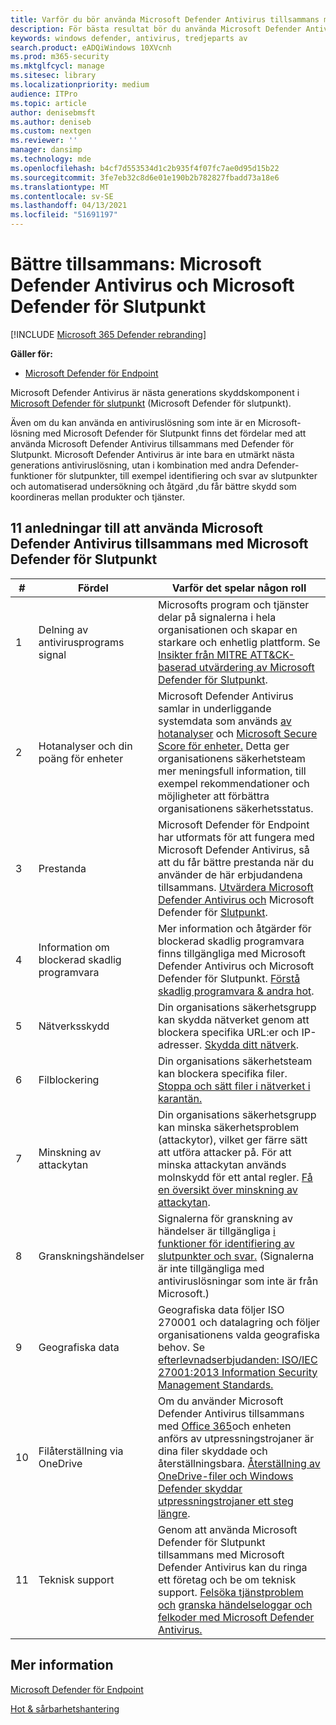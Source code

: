 ```yaml
---
title: Varför du bör använda Microsoft Defender Antivirus tillsammans med Microsoft Defender för Slutpunkt
description: För bästa resultat bör du använda Microsoft Defender Antivirus tillsammans med dina andra Microsoft-erbjudanden.
keywords: windows defender, antivirus, tredjeparts av
search.product: eADQiWindows 10XVcnh
ms.prod: m365-security
ms.mktglfcycl: manage
ms.sitesec: library
ms.localizationpriority: medium
audience: ITPro
ms.topic: article
author: denisebmsft
ms.author: deniseb
ms.custom: nextgen
ms.reviewer: ''
manager: dansimp
ms.technology: mde
ms.openlocfilehash: b4cf7d553534d1c2b935f4f07fc7ae0d95d15b22
ms.sourcegitcommit: 3fe7eb32c8d6e01e190b2b782827fbadd73a18e6
ms.translationtype: MT
ms.contentlocale: sv-SE
ms.lasthandoff: 04/13/2021
ms.locfileid: "51691197"
---
```

# <a name="better-together-microsoft-defender-antivirus-and-microsoft-defender-for-endpoint"></a>Bättre tillsammans: Microsoft Defender Antivirus och Microsoft Defender för Slutpunkt

[!INCLUDE [Microsoft 365 Defender rebranding](../../includes/microsoft-defender.md)]


**Gäller för:**

- [Microsoft Defender för Endpoint](/microsoft-365/security/defender-endpoint)

Microsoft Defender Antivirus är nästa generations skyddskomponent i [Microsoft Defender för slutpunkt](/microsoft-365/security/defender-endpoint/microsoft-defender-endpoint) (Microsoft Defender för slutpunkt). 

Även om du kan använda en antiviruslösning som inte är en Microsoft-lösning med Microsoft Defender för Slutpunkt finns det fördelar med att använda Microsoft Defender Antivirus tillsammans med Defender för Slutpunkt. Microsoft Defender Antivirus är inte bara en utmärkt nästa generations antiviruslösning, utan [](/microsoft-365/security/defender-endpoint/overview-endpoint-detection-response) i kombination med andra Defender-funktioner för slutpunkter, till exempel identifiering och svar av slutpunkter och automatiserad undersökning och åtgärd [,](/microsoft-365/security/defender-endpoint/automated-investigations)du får bättre skydd som koordineras mellan produkter och tjänster. 

## <a name="11-reasons-to-use-microsoft-defender-antivirus-together-with-microsoft-defender-for-endpoint"></a>11 anledningar till att använda Microsoft Defender Antivirus tillsammans med Microsoft Defender för Slutpunkt

|# |Fördel  |Varför det spelar någon roll |
|--|--|--|
|1|Delning av antivirusprograms signal |Microsofts program och tjänster delar på signalerna i hela organisationen och skapar en starkare och enhetlig plattform. Se [Insikter från MITRE ATT&CK-baserad utvärdering av Microsoft Defender för Slutpunkt](https://www.microsoft.com/security/blog/2018/12/03/insights-from-the-mitre-attack-based-evaluation-of-windows-defender-atp/). |
|2|Hotanalyser och din poäng för enheter |Microsoft Defender Antivirus samlar in underliggande systemdata som används [av hotanalyser](/microsoft-365/security/defender-endpoint/threat-analytics) och [Microsoft Secure Score för enheter.](/microsoft-365/security/defender-endpoint/tvm-microsoft-secure-score-devices) Detta ger organisationens säkerhetsteam mer meningsfull information, till exempel rekommendationer och möjligheter att förbättra organisationens säkerhetsstatus. |
|3|Prestanda |Microsoft Defender för Endpoint har utformats för att fungera med Microsoft Defender Antivirus, så att du får bättre prestanda när du använder de här erbjudandena tillsammans. [Utvärdera Microsoft Defender Antivirus och](evaluate-microsoft-defender-antivirus.md) Microsoft Defender för [Slutpunkt](/microsoft-365/security/defender-endpoint/evaluate-mde).|
|4|Information om blockerad skadlig programvara |Mer information och åtgärder för blockerad skadlig programvara finns tillgängliga med Microsoft Defender Antivirus och Microsoft Defender för Slutpunkt. [Förstå skadlig programvara & andra hot](/windows/security/threat-protection/intelligence/understanding-malware).|
|5|Nätverksskydd |Din organisations säkerhetsgrupp kan skydda nätverket genom att blockera specifika URL:er och IP-adresser. [Skydda ditt nätverk](/microsoft-365/security/defender-endpoint/network-protection).|
|6|Filblockering |Din organisations säkerhetsteam kan blockera specifika filer. [Stoppa och sätt filer i nätverket i karantän.](/microsoft-365/security/defender-endpoint/respond-file-alerts#stop-and-quarantine-files-in-your-network)|
|7|Minskning av attackytan |Din organisations säkerhetsgrupp kan minska säkerhetsproblem (attackytor), vilket ger färre sätt att utföra attacker på. För att minska attackytan används molnskydd för ett antal regler. [Få en översikt över minskning av attackytan](/microsoft-365/security/defender-endpoint/overview-attack-surface-reduction).|
|8|Granskningshändelser |Signalerna för granskning av händelser är tillgängliga [i funktioner för identifiering av slutpunkter och svar.](/microsoft-365/security/defender-endpoint/overview-endpoint-detection-response) (Signalerna är inte tillgängliga med antiviruslösningar som inte är från Microsoft.) |
|9|Geografiska data |Geografiska data följer ISO 270001 och datalagring och följer organisationens valda geografiska behov. Se [efterlevnadserbjudanden: ISO/IEC 27001:2013 Information Security Management Standards.](/microsoft-365/compliance/offering-iso-27001) |
|10|Filåterställning via OneDrive |Om du använder Microsoft Defender Antivirus tillsammans med [Office 365](/Office365/Enterprise)och enheten anförs av utpressningstrojaner är dina filer skyddade och återställningsbara. [Återställning av OneDrive-filer och Windows Defender skyddar utpressningstrojaner ett steg längre](https://techcommunity.microsoft.com/t5/Microsoft-OneDrive-Blog/OneDrive-Files-Restore-and-Windows-Defender-takes-ransomware/ba-p/188001).|
|11|Teknisk support |Genom att använda Microsoft Defender för Slutpunkt tillsammans med Microsoft Defender Antivirus kan du ringa ett företag och be om teknisk support. [Felsöka tjänstproblem och](/microsoft-365/security/defender-endpoint/troubleshoot-mde) [granska händelseloggar och felkoder med Microsoft Defender Antivirus.](troubleshoot-microsoft-defender-antivirus.md) |


## <a name="learn-more"></a>Mer information

[Microsoft Defender för Endpoint](/microsoft-365/security/defender-endpoint/microsoft-defender-endpoint)

[Hot & sårbarhetshantering](/microsoft-365/security/defender-endpoint/next-gen-threat-and-vuln-mgt)